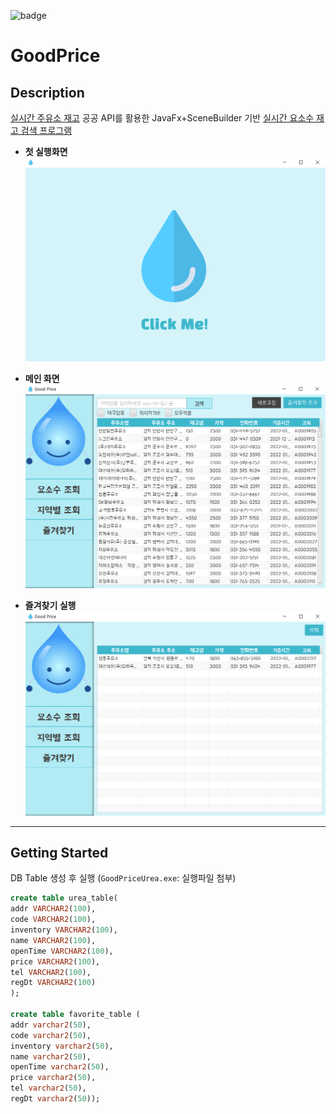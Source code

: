 ![badge](https://img.shields.io/badge/JavaFx-SceneBuilder-green)

# GoodPrice

## Description

[실시간 주유소 재고](https://www.data.go.kr/data/15095040/openapi.do) 공공 API를 활용한 JavaFx+SceneBuilder 기반
<U>실시간 요소수 재고 검색 프로그램</U>


* **첫 실행화면**
![title](figure/opening.png)

* **메인 화면**
![title](figure/main.png)

* **즐겨찾기 실행**
![title](figure/favorites.png)

---

## Getting Started

DB Table 생성 후 실행 (`GoodPriceUrea.exe`: 실행파일 첨부)

```sql
create table urea_table(
addr VARCHAR2(100),
code VARCHAR2(100),
inventory VARCHAR2(100),
name VARCHAR2(100),
openTime VARCHAR2(100),
price VARCHAR2(100),
tel VARCHAR2(100),
regDt VARCHAR2(100)
);

create table favorite_table (
addr varchar2(50),
code varchar2(50),
inventory varchar2(50),
name varchar2(50),
openTime varchar2(50),
price varchar2(50),
tel varchar2(50),
regDt varchar2(50));
```